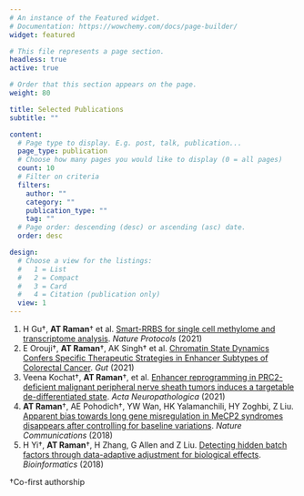 ```yaml
---
# An instance of the Featured widget.
# Documentation: https://wowchemy.com/docs/page-builder/
widget: featured

# This file represents a page section.
headless: true
active: true

# Order that this section appears on the page.
weight: 80

title: Selected Publications
subtitle: ""

content:
  # Page type to display. E.g. post, talk, publication...
  page_type: publication
  # Choose how many pages you would like to display (0 = all pages)
  count: 10
  # Filter on criteria
  filters:
    author: ""
    category: ""
    publication_type: ""
    tag: ""
  # Page order: descending (desc) or ascending (asc) date.
  order: desc

design:
  # Choose a view for the listings:
  #   1 = List
  #   2 = Compact
  #   3 = Card
  #   4 = Citation (publication only)
  view: 1
---
```


1. H Gu†, **AT Raman**† et al. [Smart-RRBS for single cell methylome and transcriptome analysis](https://doi.org/10.1038/s41596-021-00571-9). *Nature Protocols* (2021)
2. E Orouji†, **AT Raman**†, AK Singh† et al. [Chromatin State Dynamics Confers Specific Therapeutic Strategies in Enhancer Subtypes of Colorectal Cancer](https://dx.doi.org/10.1136/gutjnl-2020-322835). *Gut* (2021)
3. Veena Kochat†, **AT Raman**†, et al. [Enhancer reprogramming in PRC2-deficient malignant peripheral nerve sheath tumors induces a targetable de-differentiated state](https://link.springer.com/article/10.1007%2Fs00401-021-02341-z). *Acta Neuropathologica* (2021)
4. **AT Raman**†, AE Pohodich†, YW Wan, HK Yalamanchili, HY Zoghbi, Z Liu. [Apparent bias towards long gene misregulation in MeCP2 syndromes disappears after controlling for baseline variations](https://www.nature.com/articles/s41467-018-05627-1). *Nature Communications* (2018)
5. H Yi†, **AT Raman**†, H Zhang, G Allen and Z Liu. [Detecting hidden batch factors through data-adaptive adjustment for biological effects](https://doi.org/10.1093/bioinformatics/btx635). *Bioinformatics* (2018)

†Co-first authorship